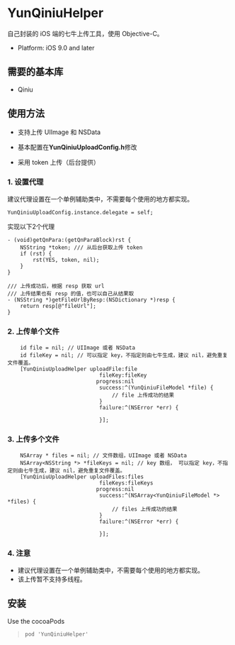 # YunQiniuHelper

自己封装的 iOS 端的七牛上传工具，使用 Objective-C。

- Platform:  iOS 9.0 and later

## 需要的基本库

- Qiniu

## 使用方法

- 支持上传 UIImage 和 NSData

- 基本配置在**YunQiniuUploadConfig.h**修改

- 采用 token 上传（后台提供）

### 1. 设置代理

建议代理设置在一个单例辅助类中，不需要每个使用的地方都实现。

```
YunQiniuUploadConfig.instance.delegate = self;
```

实现以下2个代理

```
- (void)getQnPara:(getQnParaBlock)rst {
    NSString *token; /// 从后台获取上传 token
    if (rst) {
        rst(YES, token, nil);
    }
}

/// 上传成功后，根据 resp 获取 url
/// 上传结果也有 resp 的值，也可以自己从结果取
- (NSString *)getFileUrlByResp:(NSDictionary *)resp {
    return resp[@"fileUrl"];
}
```

### 2. 上传单个文件

```
    id file = nil; // UIImage 或者 NSData
    id fileKey = nil; // 可以指定 key，不指定则由七牛生成，建议 nil，避免重复文件覆盖。
    [YunQiniuUploadHelper uploadFile:file
                             fileKey:fileKey
                            progress:nil
                             success:^(YunQiniuFileModel *file) {
                                 // file 上传成功的结果
                             }
                             failure:^(NSError *err) {

                             }];
```

### 3. 上传多个文件

```
    NSArray * files = nil; // 文件数组，UIImage 或者 NSData
    NSArray<NSString *> *fileKeys = nil; // key 数组， 可以指定 key，不指定则由七牛生成，建议 nil，避免重复文件覆盖。
    [YunQiniuUploadHelper uploadFiles:files
                             fileKeys:fileKeys
                            progress:nil
                             success:^(NSArray<YunQiniuFileModel *> *files) {
                                 // files 上传成功的结果
                             }
                             failure:^(NSError *err) {

                             }];
```

### 4. 注意

- 建议代理设置在一个单例辅助类中，不需要每个使用的地方都实现。
- 该上传暂不支持多线程。

## 安装

Use the cocoaPods

> `pod 'YunQiniuHelper'`


